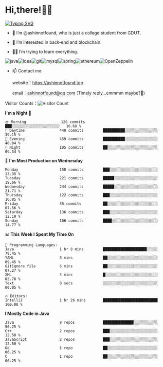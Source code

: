# Hi,there!👨‍🔧
[![Typing SVG](https://readme-typing-svg.herokuapp.com?font=Fira+Code&pause=1000&width=435&lines=Welcome%2C+this+is+ashinnotfound%F0%9F%98%81+)](https://git.io/typing-svg)

- 👋 I’m @ashinnotfound, who is just a college student from GDUT.

- 👀 I’m interested in back-end and blockchain.

- 👨‍🔧 I’m trying to learn everything.

![java](https://img.shields.io/badge/Java-ED8B00?style=for-the-badge&logo=openjdk&logoColor=white)![idea](https://img.shields.io/badge/IntelliJ_IDEA-000000.svg?style=for-the-badge&logo=intellij-idea&logoColor=white
)![git](https://img.shields.io/badge/GIT-E44C30?style=for-the-badge&logo=git&logoColor=white
)![mysql](https://img.shields.io/badge/MySQL-005C84?style=for-the-badge&logo=mysql&logoColor=white)![spring](https://img.shields.io/badge/Spring-6DB33F?style=for-the-badge&logo=spring&logoColor=white)![ethereum](https://img.shields.io/badge/Ethereum-3C3C3D?style=for-the-badge&logo=Ethereum&logoColor=white)![OpenZeppelin](https://img.shields.io/badge/OpenZeppelin-4E5EE4?logo=openzeppelin&logoColor=fff&style=for-the-badge)


- 📫 Contact me
    
    website：https://ashinnotfound.top
    
    email：ashinnotfound@qq.com (Timely reply...emmmm maybe?🤪)

​Visitor Counts：![Visitor Count](https://profile-counter.glitch.me/ashinnotfound/count.svg)

<!--START_SECTION:waka-->
**I'm a Night 🦉** 

```text
🌞 Morning                120 commits         ███░░░░░░░░░░░░░░░░░░░░░░   10.68 % 
🌆 Daytime                440 commits         ██████████░░░░░░░░░░░░░░░   39.15 % 
🌃 Evening                459 commits         ██████████░░░░░░░░░░░░░░░   40.84 % 
🌙 Night                  105 commits         ██░░░░░░░░░░░░░░░░░░░░░░░   09.34 % 
```
📅 **I'm Most Productive on Wednesday** 

```text
Monday                   150 commits         ███░░░░░░░░░░░░░░░░░░░░░░   13.35 % 
Tuesday                  221 commits         █████░░░░░░░░░░░░░░░░░░░░   19.66 % 
Wednesday                244 commits         █████░░░░░░░░░░░░░░░░░░░░   21.71 % 
Thursday                 122 commits         ███░░░░░░░░░░░░░░░░░░░░░░   10.85 % 
Friday                   85 commits          ██░░░░░░░░░░░░░░░░░░░░░░░   07.56 % 
Saturday                 136 commits         ███░░░░░░░░░░░░░░░░░░░░░░   12.10 % 
Sunday                   166 commits         ████░░░░░░░░░░░░░░░░░░░░░   14.77 % 
```


📊 **This Week I Spent My Time On** 

```text
💬 Programming Languages: 
Java                     1 hr 8 mins         ████████████████████░░░░░   79.45 % 
YAML                     8 mins              ██░░░░░░░░░░░░░░░░░░░░░░░   09.45 % 
GitIgnore file           6 mins              ██░░░░░░░░░░░░░░░░░░░░░░░   07.27 % 
XML                      3 mins              █░░░░░░░░░░░░░░░░░░░░░░░░   03.78 % 
Text                     0 secs              ░░░░░░░░░░░░░░░░░░░░░░░░░   00.05 % 

🔥 Editors: 
IntelliJ                 1 hr 26 mins        █████████████████████████   100.00 % 
```

**I Mostly Code in Java** 

```text
Java                     9 repos             ██████████████░░░░░░░░░░░   56.25 % 
C++                      2 repos             ███░░░░░░░░░░░░░░░░░░░░░░   12.50 % 
JavaScript               2 repos             ███░░░░░░░░░░░░░░░░░░░░░░   12.50 % 
Go                       1 repo              ██░░░░░░░░░░░░░░░░░░░░░░░   06.25 % 
C                        1 repo              ██░░░░░░░░░░░░░░░░░░░░░░░   06.25 % 
```




<!--END_SECTION:waka-->

